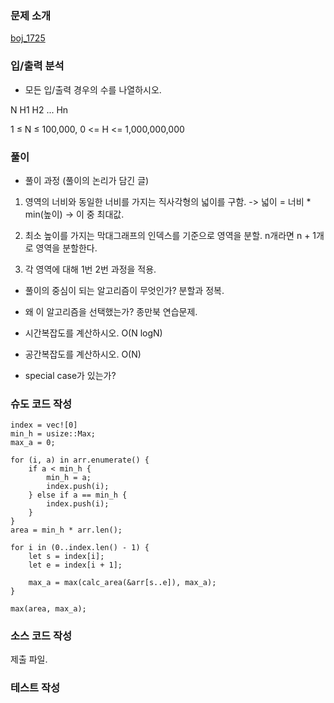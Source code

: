 ### 문제 소개
[boj_1725](https://www.acmicpc.net/problem/1725)

### 입/출력 분석
- 모든 입/출력 경우의 수를 나열하시오.

N
H1
H2
...
Hn

1 ≤ N ≤ 100,000, 0 <= H <= 1,000,000,000

### 풀이
- 풀이 과정 (풀이의 논리가 담긴 글)

1. 영역의 너비와 동일한 너비를 가지는 직사각형의 넓이를 구함. -> 넓이 = 너비 * min(높이) -> 이 중 최대값.

2. 최소 높이를 가지는 막대그래프의 인덱스를 기준으로 영역을 분할. n개라면 n + 1개로 영역을 분할한다.

3. 각 영역에 대해 1번 2번 과정을 적용.

- 풀이의 중심이 되는 알고리즘이 무엇인가?
분할과 정복.

- 왜 이 알고리즘을 선택했는가?
종만북 연습문제.

- 시간복잡도를 계산하시오.
O(N logN)

- 공간복잡도를 계산하시오.
O(N)

- special case가 있는가?

### 슈도 코드 작성
```
index = vec![0]
min_h = usize::Max;
max_a = 0;

for (i, a) in arr.enumerate() {
	if a < min_h {
		min_h = a;
		index.push(i);
	} else if a == min_h {
		index.push(i);
	}
}
area = min_h * arr.len();

for i in (0..index.len() - 1) {
	let s = index[i];
	let e = index[i + 1];

	max_a = max(calc_area(&arr[s..e]), max_a);
}

max(area, max_a);
```

### 소스 코드 작성
제출 파일.

### 테스트 작성
